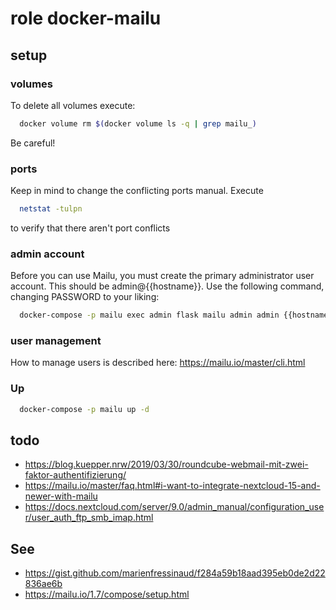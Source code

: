 # role docker-mailu

## setup

### volumes
To delete all volumes execute:

```bash
  docker volume rm $(docker volume ls -q | grep mailu_)
```
Be careful!

### ports
Keep in mind to change the conflicting ports manual.
Execute

```bash
  netstat -tulpn
```

to verify that there aren't port conflicts

### admin account

Before you can use Mailu, you must create the primary administrator user account. This should be admin@{{hostname}}. Use the following command, changing PASSWORD to your liking:

```bash
  docker-compose -p mailu exec admin flask mailu admin admin {{hostname}} PASSWORD
```

### user management
How to manage users is described here: https://mailu.io/master/cli.html

### Up

```bash
  docker-compose -p mailu up -d
```

## todo
- https://blog.kuepper.nrw/2019/03/30/roundcube-webmail-mit-zwei-faktor-authentifizierung/
- https://mailu.io/master/faq.html#i-want-to-integrate-nextcloud-15-and-newer-with-mailu
- https://docs.nextcloud.com/server/9.0/admin_manual/configuration_user/user_auth_ftp_smb_imap.html

## See
- https://gist.github.com/marienfressinaud/f284a59b18aad395eb0de2d22836ae6b
- https://mailu.io/1.7/compose/setup.html
